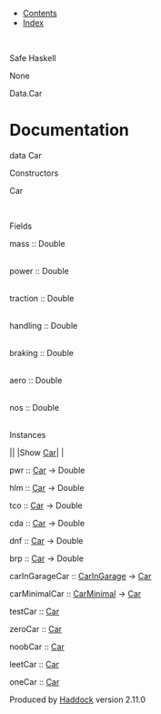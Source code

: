 -   [Contents](index.html)
-   [Index](doc-index.html)

 

Safe Haskell

None

Data.Car

Documentation
=============

data Car

Constructors

Car

 

Fields

mass :: Double  
 

power :: Double  
 

traction :: Double  
 

handling :: Double  
 

braking :: Double  
 

aero :: Double  
 

nos :: Double  
 

Instances

||
|Show [Car](Data-Car.html#t:Car)| |

pwr :: [Car](Data-Car.html#t:Car) -\> Double

hlm :: [Car](Data-Car.html#t:Car) -\> Double

tco :: [Car](Data-Car.html#t:Car) -\> Double

cda :: [Car](Data-Car.html#t:Car) -\> Double

dnf :: [Car](Data-Car.html#t:Car) -\> Double

brp :: [Car](Data-Car.html#t:Car) -\> Double

carInGarageCar :: [CarInGarage](Model-CarInGarage.html#t:CarInGarage) -\> [Car](Data-Car.html#t:Car)

carMinimalCar :: [CarMinimal](Model-CarMinimal.html#t:CarMinimal) -\> [Car](Data-Car.html#t:Car)

testCar :: [Car](Data-Car.html#t:Car)

zeroCar :: [Car](Data-Car.html#t:Car)

noobCar :: [Car](Data-Car.html#t:Car)

leetCar :: [Car](Data-Car.html#t:Car)

oneCar :: [Car](Data-Car.html#t:Car)

Produced by [Haddock](http://www.haskell.org/haddock/) version 2.11.0
